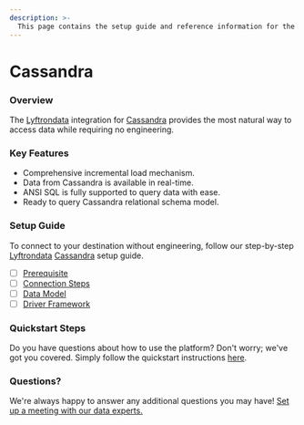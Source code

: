 ```yaml
---
description: >-
  This page contains the setup guide and reference information for the Cassandra source connector.
---
```


# Cassandra

### Overview

The [Lyftrondata](https://www.lyftrondata.com/) integration for [Cassandra](None) provides the most natural way to access data while requiring no engineering.

### Key Features

* Comprehensive incremental load mechanism.
* Data from Cassandra is available in real-time.&#x20;
* ANSI SQL is fully supported to query data with ease.
* Ready to query Cassandra relational schema model.

### Setup Guide

To connect to your destination without engineering, follow our step-by-step [Lyftrondata](https://www.lyftrondata.com/)  [Cassandra](None) setup guide.

* [ ] [Prerequisite](prerequisite.md)
* [ ] [Connection Steps](connection-steps.md)
* [ ] [Data Model](data-model/erd.md)
* [ ] [Driver Framework](driver-framework/)

### Quickstart Steps

Do you have questions about how to use the platform? Don't worry; we've got you covered. Simply follow the quickstart instructions [here](../README.md).

### Questions? <a href="#questions" id="questions"></a>

We're always happy to answer any additional questions you may have! [Set up a meeting with our data experts.](https://www.lyftrondata.com/book-a-meeting/)

